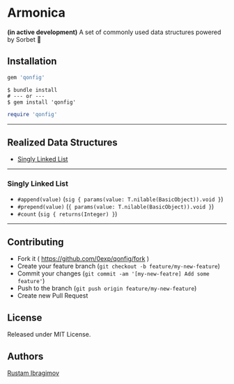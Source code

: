 # Armonica

**(in active development)** A set of commonly used data structures powered by Sorbet 🍦

## Installation

```ruby
gem 'qonfig'
```

```shell
$ bundle install
# --- or ---
$ gem install 'qonfig'
```

```ruby
require 'qonfig'
```

---

## Realized Data Structures

- [Singly Linked List](#singly-linked-list)

---

### Singly Linked List

- `#append(value)` (`sig { params(value: T.nilable(BasicObject)).void }`)
- `#prepend(value)` (`{ params(value: T.nilable(BasicObject)).void }`)
- `#count` (`sig { returns(Integer) }`)

---

## Contributing

- Fork it ( https://github.com/0exp/qonfig/fork )
- Create your feature branch (`git checkout -b feature/my-new-feature`)
- Commit your changes (`git commit -am '[my-new-featre] Add some feature'`)
- Push to the branch (`git push origin feature/my-new-feature`)
- Create new Pull Request

## License

Released under MIT License.

## Authors

[Rustam Ibragimov](https://github.com/0exp)
